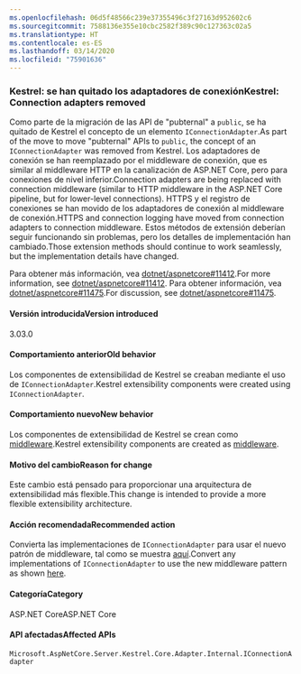 ```yaml
---
ms.openlocfilehash: 06d5f48566c239e37355496c3f27163d952602c6
ms.sourcegitcommit: 7588136e355e10cbc2582f389c90c127363c02a5
ms.translationtype: HT
ms.contentlocale: es-ES
ms.lasthandoff: 03/14/2020
ms.locfileid: "75901636"
---
```

### <a name="kestrel-connection-adapters-removed"></a><span data-ttu-id="dd106-101">Kestrel: se han quitado los adaptadores de conexión</span><span class="sxs-lookup"><span data-stu-id="dd106-101">Kestrel: Connection adapters removed</span></span>

<span data-ttu-id="dd106-102">Como parte de la migración de las API de "pubternal" a `public`, se ha quitado de Kestrel el concepto de un elemento `IConnectionAdapter`.</span><span class="sxs-lookup"><span data-stu-id="dd106-102">As part of the move to move "pubternal" APIs to `public`, the concept of an `IConnectionAdapter` was removed from Kestrel.</span></span> <span data-ttu-id="dd106-103">Los adaptadores de conexión se han reemplazado por el middleware de conexión, que es similar al middleware HTTP en la canalización de ASP.NET Core, pero para conexiones de nivel inferior.</span><span class="sxs-lookup"><span data-stu-id="dd106-103">Connection adapters are being replaced with connection middleware (similar to HTTP middleware in the ASP.NET Core pipeline, but for lower-level connections).</span></span> <span data-ttu-id="dd106-104">HTTPS y el registro de conexiones se han movido de los adaptadores de conexión al middleware de conexión.</span><span class="sxs-lookup"><span data-stu-id="dd106-104">HTTPS and connection logging have moved from connection adapters to connection middleware.</span></span> <span data-ttu-id="dd106-105">Estos métodos de extensión deberían seguir funcionando sin problemas, pero los detalles de implementación han cambiado.</span><span class="sxs-lookup"><span data-stu-id="dd106-105">Those extension methods should continue to work seamlessly, but the implementation details have changed.</span></span>

<span data-ttu-id="dd106-106">Para obtener más información, vea [dotnet/aspnetcore#11412](https://github.com/dotnet/aspnetcore/pull/11412).</span><span class="sxs-lookup"><span data-stu-id="dd106-106">For more information, see [dotnet/aspnetcore#11412](https://github.com/dotnet/aspnetcore/pull/11412).</span></span> <span data-ttu-id="dd106-107">Para obtener información, vea [dotnet/aspnetcore#11475](https://github.com/dotnet/aspnetcore/issues/11475).</span><span class="sxs-lookup"><span data-stu-id="dd106-107">For discussion, see [dotnet/aspnetcore#11475](https://github.com/dotnet/aspnetcore/issues/11475).</span></span>

#### <a name="version-introduced"></a><span data-ttu-id="dd106-108">Versión introducida</span><span class="sxs-lookup"><span data-stu-id="dd106-108">Version introduced</span></span>

<span data-ttu-id="dd106-109">3.0</span><span class="sxs-lookup"><span data-stu-id="dd106-109">3.0</span></span>

#### <a name="old-behavior"></a><span data-ttu-id="dd106-110">Comportamiento anterior</span><span class="sxs-lookup"><span data-stu-id="dd106-110">Old behavior</span></span>

<span data-ttu-id="dd106-111">Los componentes de extensibilidad de Kestrel se creaban mediante el uso de `IConnectionAdapter`.</span><span class="sxs-lookup"><span data-stu-id="dd106-111">Kestrel extensibility components were created using `IConnectionAdapter`.</span></span>

#### <a name="new-behavior"></a><span data-ttu-id="dd106-112">Comportamiento nuevo</span><span class="sxs-lookup"><span data-stu-id="dd106-112">New behavior</span></span>

<span data-ttu-id="dd106-113">Los componentes de extensibilidad de Kestrel se crean como [middleware](https://github.com/dotnet/aspnetcore/pull/11412/files#diff-89acc06acf1b2e96bbdb811ce523619f).</span><span class="sxs-lookup"><span data-stu-id="dd106-113">Kestrel extensibility components are created as [middleware](https://github.com/dotnet/aspnetcore/pull/11412/files#diff-89acc06acf1b2e96bbdb811ce523619f).</span></span>

#### <a name="reason-for-change"></a><span data-ttu-id="dd106-114">Motivo del cambio</span><span class="sxs-lookup"><span data-stu-id="dd106-114">Reason for change</span></span>

<span data-ttu-id="dd106-115">Este cambio está pensado para proporcionar una arquitectura de extensibilidad más flexible.</span><span class="sxs-lookup"><span data-stu-id="dd106-115">This change is intended to provide a more flexible extensibility architecture.</span></span>

#### <a name="recommended-action"></a><span data-ttu-id="dd106-116">Acción recomendada</span><span class="sxs-lookup"><span data-stu-id="dd106-116">Recommended action</span></span>

<span data-ttu-id="dd106-117">Convierta las implementaciones de `IConnectionAdapter` para usar el nuevo patrón de middleware, tal como se muestra [aquí](https://github.com/dotnet/aspnetcore/pull/11412/files#diff-89acc06acf1b2e96bbdb811ce523619f).</span><span class="sxs-lookup"><span data-stu-id="dd106-117">Convert any implementations of `IConnectionAdapter` to use the new middleware pattern as shown [here](https://github.com/dotnet/aspnetcore/pull/11412/files#diff-89acc06acf1b2e96bbdb811ce523619f).</span></span>

#### <a name="category"></a><span data-ttu-id="dd106-118">Categoría</span><span class="sxs-lookup"><span data-stu-id="dd106-118">Category</span></span>

<span data-ttu-id="dd106-119">ASP.NET Core</span><span class="sxs-lookup"><span data-stu-id="dd106-119">ASP.NET Core</span></span>

#### <a name="affected-apis"></a><span data-ttu-id="dd106-120">API afectadas</span><span class="sxs-lookup"><span data-stu-id="dd106-120">Affected APIs</span></span>

`Microsoft.AspNetCore.Server.Kestrel.Core.Adapter.Internal.IConnectionAdapter`

<!-- 

#### Affected APIs

`T:Microsoft.AspNetCore.Server.Kestrel.Core.Adapter.Internal.IConnectionAdapter`

-->
